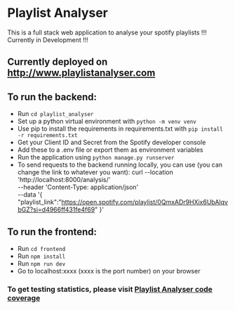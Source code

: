 # Playlist Analyser
This is a full stack web application to analyse your spotify playlists
!!! Currently in Development !!!

## Currently deployed on http://www.playlistanalyser.com



## To run the backend:
- Run `cd playlist_analyser`
- Set up a python virtual environment with `python -m venv venv`
- Use pip to install the requirements in requirements.txt with `pip install -r requirements.txt`
- Get your Client ID and Secret from the Spotify developer console
- Add these to a .env file or export them as environment variables
- Run the application using `python manage.py runserver`
- To send requests to the backend running locally, you can use (you can change the link to whatever you want):
    curl --location 'http://localhost:8000/analysis/' \
    --header 'Content-Type: application/json' \
    --data '{
        "playlist_link":"https://open.spotify.com/playlist/0QmxADr9HXix6UbAlqvbGZ?si=d4966ff431fe4f69"
    }'

## To run the frontend:
- Run `cd frontend`
- Run `npm install`
- Run `npm run dev`
- Go to localhost:xxxx (xxxx is the port number) on your browser

### To get testing statistics, please visit [Playlist Analyser code coverage](https://app.codecov.io/gh/Tezzish/PlaylistAnalyser/)
